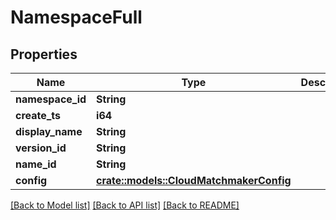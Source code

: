 # NamespaceFull

## Properties

Name | Type | Description | Notes
------------ | ------------- | ------------- | -------------
**namespace_id** | **String** |  | 
**create_ts** | **i64** |  | 
**display_name** | **String** |  | 
**version_id** | **String** |  | 
**name_id** | **String** |  | 
**config** | [**crate::models::CloudMatchmakerConfig**](CloudMatchmakerConfig.md) |  | 

[[Back to Model list]](../README.md#documentation-for-models) [[Back to API list]](../README.md#documentation-for-api-endpoints) [[Back to README]](../README.md)


